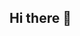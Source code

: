 ## Hi there 👋

<!--
**IC115/IC115** is a ✨ _special_ ✨ repository because its `README.md` (this file) appears on your GitHub profile.

Here are some ideas to get you started:

- 🔭 I’m currently working on a calculator 
- 🌱 I’m currently learning Java, R
- 📫 How to reach me: ivan.cakic8@gmail.com / ivan.cakic.2023@mumail.ie
